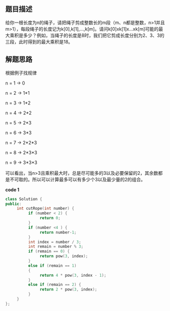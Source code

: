 ## 题目描述

给你一根长度为n的绳子，请把绳子剪成整数长的m段（m、n都是整数，n>1并且m>1），每段绳子的长度记为k[0],k[1],...,k[m]。请问k[0]xk[1]x...xk[m]可能的最大乘积是多少？例如，当绳子的长度是8时，我们把它剪成长度分别为2、3、3的三段，此时得到的最大乘积是18。

## 解题思路

根据例子找规律

n = 1 -> 0 

n = 2 -> 1*1

n = 3 -> 1*2

n = 4 -> 2*2

n = 5 -> 2*3

n = 6 -> 3*3

n = 7 -> 2*2\*3

n = 8 -> 2*3\*3

n = 9 -> 3*3\*3

可以看出，当n>3且乘积最大时，总是尽可能多的3以及必要保留的2，其余数都是不可取的。所以可以计算最多可以有多少个3以及最少量的2的组合。

**code 1**

```c++
class Solution {
public:
     int cutRope(int number) {
          if (number < 2) {
               return 0;
          }
          if (number <4 ) {
               return number-1;
          }
          int index = number / 3;
          int remain = number % 3;
          if (remain == 0) {
               return pow(3, index);
          }
          else if (remain == 1)
          {
               return 4 * pow(3, index - 1);
          }
          else if (remain == 2) {
               return 2 * pow(3, index);
          }
     }
};

```



